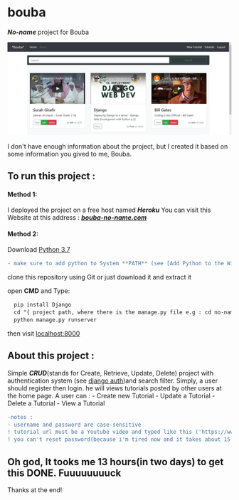 # bouba
***No-name*** project for Bouba

![ScreenShot](https://github.com/A-Arari/bouba/blob/master/preview.PNG)

I don't have enough information about the project, but I created it based on some information you gived to me, Bouba.

## To run this project :
  #### Method 1:
  
  I deployed the project on a free host named ***Heroku***
  You can visit this Website at this address : ***[bouba-no-name.com](https://bouba-no-name.herokuapp.com/)***
  
  #### Method 2:
  
  Download [Python 3.7](https://www.python.org/downloads/)
  ```diff
  - make sure to add python to System **PATH** (see [Add Python to the Windows Path](https://geek-university.com/python/add-python-to-the-windows-path/)) 
  ```
  clone this repository using Git or just download it and extract it
  
  open **CMD** and Type:
  
  ```diff
    pip install Django
    cd "{ project path, where there is the manage.py file e.g : cd no-name}"
    python manage.py runserver
  ```
then visit [localhost:8000](https://127.0.0.1:8000)

## About this project :
  Simple ***CRUD***(stands for Create, Retrieve, Update, Delete) project with authentication system (see [django auth](https://docs.djangoproject.com/en/3.0/topics/auth/default/))and search filter.
  Simply, a user should register then login. he will views tutorials posted by other users at the home page.
  A user can :
    - Create new Tutorial
    - Update a Tutorial
    - Delete a Tutorial
    - View a Tutorial
    
```diff    
-notes :
- username and password are case-sensitive
! tutorial url must be a Youtube video and typed like this ('https://www.youtube.com/watch?v=5xInN-fZNnE' OR only the ID 'v=5xInN-fZNnE)
! you can't reset password(because i'm tired now and it takes about 15 minutes with django to get is done)
```

## Oh god, It tooks me 13 hours(in two days) to get this DONE. Fuuuuuuuuck

Thanks at the end!

